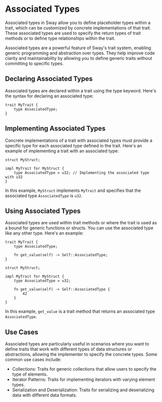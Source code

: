 # Associated Types

Associated types in Sway allow you to define placeholder types within a trait, which can be customized by concrete
implementations of that trait. These associated types are used to specify the return types of trait methods or to
define type relationships within the trait.

Associated types are a powerful feature of Sway's trait system, enabling generic programming and abstraction over
types. They help improve code clarity and maintainability by allowing you to define generic traits without committing
to specific types.

## Declaring Associated Types

Associated types are declared within a trait using the type keyword. Here's the syntax for declaring an associated type:

```sway
trait MyTrait {
    type AssociatedType;
}
```

## Implementing Associated Types

Concrete implementations of a trait with associated types must provide a specific type for each associated type
defined in the trait. Here's an example of implementing a trait with an associated type:

```sway
struct MyStruct;

impl MyTrait for MyStruct {
    type AssociatedType = u32; // Implementing the associated type with u32
}
```

In this example, `MyStruct` implements `MyTrait` and specifies that the associated type `AssociatedType` is `u32`.

## Using Associated Types

Associated types are used within trait methods or where the trait is used as a bound for generic functions or
structs. You can use the associated type like any other type. Here's an example:

```sway
trait MyTrait {
    type AssociatedType;
    
    fn get_value(self) -> Self::AssociatedType;
}

struct MyStruct;

impl MyTrait for MyStruct {
    type AssociatedType = u32;

    fn get_value(self) -> Self::AssociatedType {
        42
    }
}
```

In this example, `get_value` is a trait method that returns an associated type `AssociatedType`.

## Use Cases

Associated types are particularly useful in scenarios where you want to define traits that work with different
types of data structures or abstractions, allowing the implementer to specify the concrete types. Some common use cases include:

- Collections: Traits for generic collections that allow users to specify the type of elements.
- Iterator Patterns: Traits for implementing iterators with varying element types.
- Serialization and Deserialization: Traits for serializing and deserializing data with different data formats.
